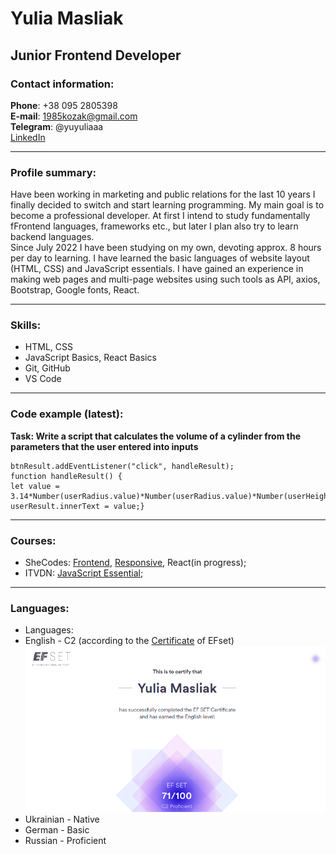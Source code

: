 # Yulia Masliak #
## Junior Frontend Developer ##

### Contact information:

**Phone**: +38 095 2805398  
**E-mail**: 1985kozak@gmail.com  
**Telegram**: @yuyuliaaa  
[LinkedIn](http://linkedin.com/in/yulia-masliak-b3a6ba7a)
***
### Profile summary:  
Have been working in marketing and public relations for the last 10 years I finally decided to switch and start learning programming. My main goal is to become a professional developer. At first I intend to study fundamentally fFrontend languages, frameworks etc., but later I plan also try to learn backend languages.  
Since July 2022 I have been studying on my own, devoting approx. 8 hours per day to learning. I have learned the basic languages of website layout (HTML, CSS) and JavaScript essentials. I have gained an experience in making web pages and multi-page websites using such tools as API, axios, Bootstrap, Google fonts, React.  
***
### Skills:
- HTML, CSS
- JavaScript Basics, React Basics
- Git, GitHub
- VS Code
***
### Code example (latest):
__Task: Write a script that calculates the volume of a cylinder from the parameters that the user entered into inputs__
   
    btnResult.addEventListener("click", handleResult);
    function handleResult() {
    let value = 3.14*Number(userRadius.value)*Number(userRadius.value)*Number(userHeight.value);
    userResult.innerText = value;}
       
***
### Courses:
- SheCodes: [Frontend](https://www.shecodes.io/certificates/0bebe6c836722c4777d9e0d23d38195f), [Responsive](https://s3.amazonaws.com/shecodesio-production/students/certificates/000/095/132/original/result.png?1661438918), React(in progress);
- ITVDN: [JavaScript Essential](https://media-exp1.licdn.com/dms/image/sync/C4D27AQEgUeWEjsh6KQ/articleshare-shrink_800/0/1664985233278?e=1665590400&v=beta&t=XRghqE9WqeQUDwtxU1el1K5vmkq91CG5a4jdSOmHrzc);

***
### Languages:
- Languages:
- English - C2 (according to the [Certificate](https://www.efset.org/cert/BRrg7a) of EFset)
 ![Efset Certificate](https://github.com/yuliaMasliak/rsschool-cv/blob/main/Screenshot.png)
- Ukrainian - Native
- German - Basic
- Russian - Proficient

